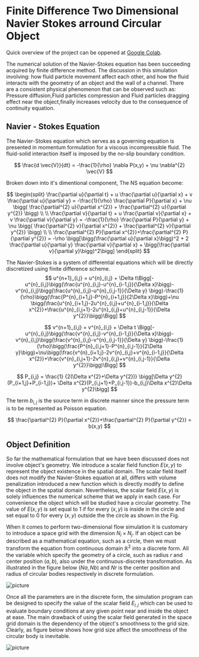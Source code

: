 # Finite Difference Two Dimensional Navier Stokes arround Circular Object

Quick overview of the project can be oppened at [Google Colab](https://colab.research.google.com/drive/1jjYIPgRl4ipRyhntGpk8KwNoPDut_tQ_#scrollTo=RIu-1Je1Hcux).

The numerical solution of the Navier-Stokes equation has been succeeding acquired by finite difference method. The discussion in this simulation involving: how fluid particle movement affect each other, and how the fluid interacts with the geometry of an object and the wall of a channel. There are a consistent physical phenomenon that can be observed such as: Pressure diffusion,Fluid particles compression and Fluid particles dragging effect near the object,finally increases velocity due to the consequence of continuity equation.

## Navier - Stokes Equation
The Navier-Stokes equation which serves as a governing equation is presented in momentum formulation for a viscous incompressible fluid. 
The fluid-solid interaction itself is imposed by the no-slip boundary condition. 

$$
\frac{d \vec{V}}{dt} =
-\frac{1}{\rho} \nabla P(x,y) + \nu \nabla^{2} \vec{V}
$$ 


Broken down into it's dimentional component, The NS equation become:

$$
\begin{split}
\frac{\partial u}{\partial t} +
u \frac{\partial u}{\partial x} + v \frac{\partial u}{\partial y} = 
-\frac{1}{\rho} \frac{\partial P}{\partial x} + 
\nu 
\bigg(
\frac{\partial^{2} u}{\partial x^{2}} + \frac{\partial^{2} u}{\partial y^{2}}
\bigg)
\\
\\
\frac{\partial v}{\partial t} +
u \frac{\partial v}{\partial x} + v \frac{\partial v}{\partial y} = 
-\frac{1}{\rho} \frac{\partial P}{\partial y} + 
\nu 
\bigg(
\frac{\partial^{2} v}{\partial x^{2}} + \frac{\partial^{2} v}{\partial y^{2}}
\bigg)
\\
\\
\frac{\partial^{2} P}{\partial x^{2}}+\frac{\partial^{2} P}{\partial y^{2}} = 
-\rho \bigg[\bigg(\frac{\partial u}{\partial x}\bigg)^2 +
2 \frac{\partial u}{\partial y} \frac{\partial v}{\partial x} +
\bigg(\frac{\partial v}{\partial y}\bigg)^2\bigg]
\end{split}
$$ 


The Navier-Stokes is a system of differential equations which will be directly discretized using finite difference scheme. 
$$
u^{n+1}_{i,j} = u^{n}_{i,j} + \Delta t\Bigg[-u^{n}_{i,j}\bigg(\frac{u^{n}_{i,j}-u^{n}_{i-1,j}}{\Delta x}\bigg)-v^{n}_{i,j}\bigg(\frac{u^{n}_{i,j}-u^{n}_{i,j-1}}{\Delta y} \bigg)-\frac{1}{\rho}\bigg(\frac{P^{n}_{i+1,j}-P^{n}_{i+1,j}}{2\Delta x}\bigg)+\nu \bigg(\frac{u^{n}_{i+1,j}-2u^{n}_{i,j}+u^{n}_{i-1,j}}{\Delta x^{2}}+\frac{u^{n}_{i,j+1}-2u^{n}_{i,j}+u^{n}_{i,j-1}}{\Delta y^{2}}\bigg)\Bigg]
$$ 



$$
v^{n+1}_{i,j} = v^{n}_{i,j} + \Delta t
\Bigg[-u^{n}_{i,j}\bigg(\frac{v^{n}_{i,j}-v^{n}_{i-1,j}}{\Delta x}\bigg)-v^{n}_{i,j}\bigg(\frac{v^{n}_{i,j}-v^{n}_{i,j-1}}{\Delta y} \bigg)-\frac{1}{\rho}\bigg(\frac{P^{n}_{i,j+1}-P^{n}_{i,j-1}}{2\Delta y}\bigg)+\nu\bigg(\frac{v^{n}_{i+1,j}-2v^{n}_{i,j}+v^{n}_{i-1,j}}{\Delta x^{2}}+\frac{v^{n}_{i,j+1}-2v^{n}_{i,j}+v^{n}_{i,j-1}}{\Delta y^{2}}\bigg)\Bigg]
$$ 


$$
P_{i,j} = 
\frac{1}
{2(\Delta x^{2}+\Delta y^{2})} \bigg[\Delta y^{2}(P_{i+1,j}+P_{i-1,j})+
\Delta x^{2}(P_{i,j+1}+P_{i,j-1})-b_{i,j}\Delta x^{2}\Delta y^{2}\bigg]   
 $$

The term $b_{i,j}$ is the source term in discrete manner since the pressure term is to be represented as Poisson equation.

$$
	\frac{\partial^{2} P}{\partial x^{2}}+\frac{\partial^{2} P}{\partial y^{2}} = b(x,y)
$$

## Object Definition
So far the mathematical formulation that we have been discussed does not involve object's geometry. We introduce a scalar field function $E(x,y)$ to represent the object existence in the spatial domain. The scalar field itself does not modify the Navier-Stokes equation at all, differs with volume penalization  introduced a new function which is directly modify to define the object in the spatial domain. Nevertheless, the scalar field $E(x,y)$ is solely influences the numerical scheme that we apply in each case. For convenience the object which will be studied have a circular geometry. The value of $E(x,y)$ is set equal to 1 if for every $(x,y)$ is inside in the circle and set equal to 0 for every $(x,y)$ outside the the circle as shown in the Fig.  

 When it comes to perform two-dimensional flow simulation it is customary to introduce a space grid with the dimension $N_{i} \times N_{j}$. If an object can be described as a mathematical equation, such as a circle, then we must transform the equation from continuous domain $\mathbb{R}^{2}$ into a discrete form. All the variable which specify the geometry of a circle, such as radius $r$ and center position ($a,b$), also under the continuous-discrete transformation. As illustrated in the figure below $(Na,Nb)$ and $Nr$ is the center position and radius of circular bodies respectively in discrete formulation.            

![picture](https://drive.google.com/uc?export=view&id=1GJDUCUVGCE8QICNvrvRPcPIjAjCYGzSp)

Once all the parameters are in the discrete form, the simulation program can be designed to specify the value of the scalar field $E_{i,j}$ which can be used to evaluate boundary conditions at any given point near and inside the object at ease. The main drawback of using the scalar field generated in the space grid domain is the dependency of the object's smoothness to the grid size. Clearly, as figure below shows how grid size affect the smoothness of the circular body is inevitable.

![picture](https://drive.google.com/uc?id=128PnCkr6QqB8BiIyZyiOAqdTSZnOSnbI)
